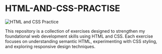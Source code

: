 # HTML-AND-CSS-PRACTISE

![HTML and CSS Practice](./assets/html-css-banner.png)

This repository is a collection of exercises designed to strengthen my foundational web development skills using HTML and CSS. Each exercise focuses on understanding semantic HTML, experimenting with CSS styling, and exploring responsive design techniques.

